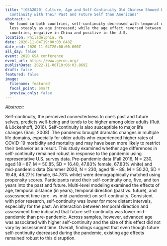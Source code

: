 ```yaml
---
title: "[GSA2020] Culture, Age and Self-Continuity Old Chinese Showed Lower
  Continuity with Their Past and Future Self than Americans"
abstract: >
  We found in both countries, self-continuity decreased with temporal distance
  less steeply as age increased; while the age effect reversed between
  countries, negative in China and positive in the U.S. 
location: Philadelphia, PE
date: 2020-11-04T19:00:03.848Z
date_end: 2020-11-04T20:00:00.000Z
all_day: false
event: 2020 GSA conference
event_url: https://www.geron.org/
publishDate: 2022-11-06T19:06:03.869Z
draft: false
featured: false
image:
  filename: featured
  focal_point: Smart
  preview_only: false
---
```

*A﻿bstract:*

Self-continuity, the perceived connectedness to one’s past and future selves, predicts well-being and tends to be higher among older adults (Rutt & Löckenhoff, 2016). Self-continuity is also susceptible to major life changes (Sani, 2008). The pandemic brought dramatic changes in multiple life domains, especially for older adults who experienced higher rates of COVID-19 morbidity and mortality and may have been more likely to restrict their behavior as a result. This study examined whether age differences in self-continuity remained robust in response to the pandemic using representative U.S. survey data. Pre-pandemic data (Fall 2016, N = 230, aged 18 – 87, M = 50.85, SD = 16.40, 47.83% female, 67.83% white) and mid-pandemic data (Summer 2020, N = 230, aged 18 – 88, M = 50.20, SD = 19.49, 48.27% female, 64.78% white) were demographically matched using propensity scores. Participants rated their self-continuity one, five, and ten years into the past and future. Multi-level modeling examined the effects of age, temporal distance (in years), temporal direction (past vs. future), and assessment time (pre- vs. mid-pandemic) on self-continuity. Consistent with prior research, self-continuity was lower for more distant intervals, especially for the past. An interaction between temporal direction and assessment time indicated that future self-continuity was lower mid-pandemic than pre-pandemic. Across samples, however, advanced age was associated with higher self-continuity and the size of this effect did not vary by assessment time. Overall, findings suggest that even though future self-continuity decreased during the pandemic, existing age effects remained robust to this disruption.
